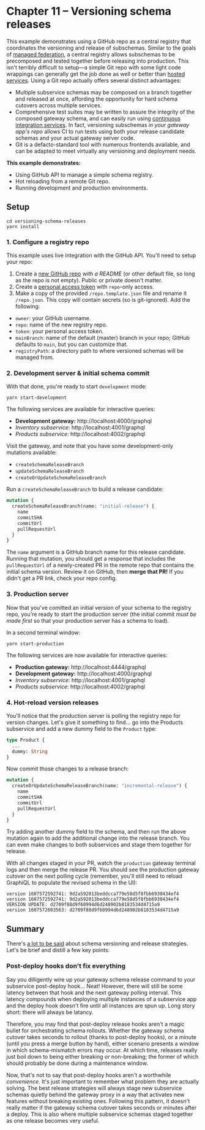 # Chapter 11 – Versioning schema releases

This example demonstrates using a GitHub repo as a central registry that coordinates the versioning and release of subschemas. Similar to the goals of [managed federation](https://www.apollographql.com/docs/federation/managed-federation/overview/), a central registry allows subschemas to be precomposed and tested together before releasing into production. This isn't terribly difficult to setup&mdash;a simple Git repo with some light code wrappings can generally get the job done as well or better than [hosted services](https://www.apollographql.com/docs/studio/getting-started/#1-create-your-account). Using a Git repo actually offers several distinct advantages:

- Multiple subservice schemas may be composed on a branch together and released at once, affording the opportunity for hard schema cutovers across multiple services.
- Comprehensive test suites may be written to assure the integrity of the composed gateway schema, and can easily run using [continuous integration services](https://docs.github.com/en/free-pro-team@latest/actions). In fact, versioning subschemas _in your gateway app's repo_ allows CI to run tests using both your release candidate schemas and your actual gateway server code.
- Git is a defacto-standard tool with numerous frontends available, and can be adapted to meet virtually any versioning and deployment needs.

**This example demonstrates:**

- Using GitHub API to manage a simple schema registry.
- Hot reloading from a remote Git repo.
- Running development and production environments.

## Setup

```shell
cd versioning-schema-releases
yarn install
```

### 1. Configure a registry repo

This example uses live integration with the GitHub API. You'll need to setup your repo:

1. Create a [new GitHub repo](https://github.com/new) _with a README_ (or other default file, so long as the repo is not empty). Public or private doesn't matter.
2. Create a [personal access token](https://docs.github.com/en/free-pro-team@latest/github/authenticating-to-github/creating-a-personal-access-token) with `repo`-only access.
3. Make a copy of the provided `/repo.template.json` file and rename it `/repo.json`. This copy will contain secrets (so is git-ignored). Add the following:
  - `owner`: your GitHub username.
  - `repo`: name of the new registry repo.
  - `token`: your personal access token.
  - `mainBranch`: name of the default (master) branch in your repo; GitHub defaults to `main`, but you can customize that.
  - `registryPath`: a directory path to where versioned schemas will be managed from.

### 2. Development server &amp; initial schema commit

With that done, you're ready to start `development` mode:

```shell
yarn start-development
```

The following services are available for interactive queries:

- **Development gateway:** http://localhost:4000/graphql
- _Inventory subservice_: http://localhost:4001/graphql
- _Products subservice_: http://localhost:4002/graphql

Visit the gateway, and note that you have some development-only mutations available:

- `createSchemaReleaseBranch`
- `updateSchemaReleaseBranch`
- `createOrUpdateSchemaReleaseBranch`

Run a `createSchemaReleaseBranch` to build a release candidate:

```graphql
mutation {
  createSchemaReleaseBranch(name: "initial-release") {
    name
    commitSHA
    commitUrl
    pullRequestUrl
  }
}
```

The `name` argument is a GitHub branch name for this release candidate. Running that mutation, you should get a response that includes the `pullRequestUrl` of a newly-created PR in the remote repo that contains the initial schema version. Review it on GitHub, then **merge that PR!** If you didn't get a PR link, check your repo config.

### 3. Production server

Now that you've comitted an initial version of your schema to the registry repo, you're ready to start the production server (the initial commit _must be made first_ so that your production server has a schema to load).

In a second terminal window:

```shell
yarn start-production
```

The following services are now available for interactive queries:

- **Production gateway:** http://localhost:4444/graphql
- **Development gateway:** http://localhost:4000/graphql
- _Inventory subservice_: http://localhost:4001/graphql
- _Products subservice_: http://localhost:4002/graphql

### 4. Hot-reload version releases

You'll notice that the production server is polling the registry repo for version changes. Let's give it something to find... go into the Products subservice and add a new dummy field to the `Product` type:

```graphql
type Product {
  ...
  dummy: String
}
```

Now commit those changes to a release branch:

```graphql
mutation {
  createOrUpdateSchemaReleaseBranch(name: "incremental-release") {
    name
    commitSHA
    commitUrl
    pullRequestUrl
  }
}
```

Try adding another dummy field to the schema, and then run the above mutation again to add the additional change into the release branch. You can even make changes to both subservices and stage them together for release.

With all changes staged in your PR, watch the `production` gateway terminal logs and then merge the release PR. You should see the production gateway cutover on the next polling cycle (remember, you'll still need to reload GraphiQL to populate the revised schema in the UI):

```shell
version 1607572592741: 9d2a592013beddcca779e58d5f8fbb6930434ef4
version 1607572592741: 9d2a592013beddcca779e58d5f8fbb6930434ef4
VERSION UPDATE: d2709f88d9f60994d6d248902b8183534d4715a9
version 1607572603563: d2709f88d9f60994d6d248902b8183534d4715a9
```

## Summary

There's [a lot to be said](https://www.apollographql.com/docs/federation/managed-federation/advanced-topics/) about schema versioning and release strategies. Let's be brief and distill a few key points:

### Post-deploy hooks don't fix everything

Say you dilligently wire up your gateway schema release command to your subservice post-deploy hook... Neat! However, there will still be some latency between that hook and the next gateway polling interval. This latency compounds when deploying multiple instances of a subservice app and the deploy hook doesn't fire until all instances are spun up. Long story short: there will always be latancy.

Therefore, you may find that post-deploy release hooks aren't a magic bullet for orchestrating schema rollouts. Whether the gateway schema cutover takes seconds to rollout (thanks to post-deploy hooks), or a minute (until you press a merge button by hand), either scenario presents a window in which schema-mismatch errors may occur. At which time, releases really just boil down to being either breaking or non-breaking; the former of which should probably be done during a maintenance window.

Now, that's not to say that post-deploy hooks aren't a worthwhile _convenience_. It's just important to remember what problem they are actually solving. The best release strategies will always stage new subservice schemas quietly behind the gateway proxy in a way that activates new features without breaking existing ones. Following this pattern, it doesn't really matter if the gateway schema cutover takes seconds or minutes after a deploy. This is also where multiple subservice schemas staged together as one release becomes very useful. 

